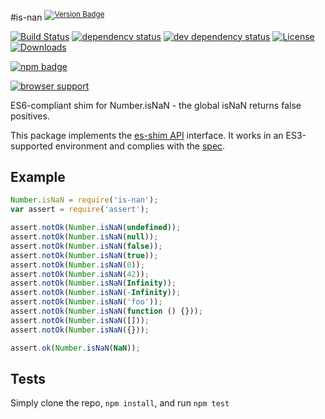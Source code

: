 #is-nan <sup>[![Version Badge][2]][1]</sup>

[![Build Status][3]][4]
[![dependency status][5]][6]
[![dev dependency status][7]][8]
[![License][license-image]][license-url]
[![Downloads][downloads-image]][downloads-url]

[![npm badge][11]][1]

[![browser support][9]][10]

ES6-compliant shim for Number.isNaN - the global isNaN returns false positives.

This package implements the [es-shim API](https://github.com/es-shims/api) interface. It works in an ES3-supported environment and complies with the [spec](http://www.ecma-international.org/ecma-262/6.0/#sec-number.isnan).

## Example

```js
Number.isNaN = require('is-nan');
var assert = require('assert');

assert.notOk(Number.isNaN(undefined));
assert.notOk(Number.isNaN(null));
assert.notOk(Number.isNaN(false));
assert.notOk(Number.isNaN(true));
assert.notOk(Number.isNaN(0));
assert.notOk(Number.isNaN(42));
assert.notOk(Number.isNaN(Infinity));
assert.notOk(Number.isNaN(-Infinity));
assert.notOk(Number.isNaN('foo'));
assert.notOk(Number.isNaN(function () {}));
assert.notOk(Number.isNaN([]));
assert.notOk(Number.isNaN({}));

assert.ok(Number.isNaN(NaN));
```

## Tests
Simply clone the repo, `npm install`, and run `npm test`

[1]: https://npmjs.org/package/is-nan
[2]: http://versionbadg.es/ljharb/is-nan.svg
[3]: https://travis-ci.org/ljharb/is-nan.svg
[4]: https://travis-ci.org/ljharb/is-nan
[5]: https://david-dm.org/ljharb/is-nan.svg
[6]: https://david-dm.org/ljharb/is-nan
[7]: https://david-dm.org/ljharb/is-nan/dev-status.svg
[8]: https://david-dm.org/ljharb/is-nan#info=devDependencies
[9]: https://ci.testling.com/ljharb/is-nan.png
[10]: https://ci.testling.com/ljharb/is-nan
[11]: https://nodei.co/npm/is-nan.png?downloads=true&stars=true
[license-image]: http://img.shields.io/npm/l/is-nan.svg
[license-url]: LICENSE
[downloads-image]: http://img.shields.io/npm/dm/is-nan.svg
[downloads-url]: http://npm-stat.com/charts.html?package=is-nan
